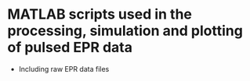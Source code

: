 # MATLAB scripts used in the processing, simulation and plotting of pulsed EPR data 
- Including raw EPR data files
